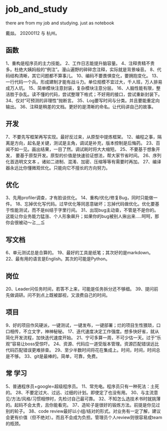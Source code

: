 # job_and_study
there are from my job and studying. just as notebook 



 戴燚。 20200112  与 杭州。


## 函数
1、重构是程序员的主力技能。
2、工作日志能提升脑容量。
4、注释贵精不贵多。杜绝大姨妈般的“例注”。漫山遍野的碎碎念注释，实际就是背景噪音。
8、代码结构清晰，其它问题都不算事儿。
10、编码不要畏惧变化，要拥抱变化。
13、一行代码一个兵。形成建制才能有战斗力。单位规模不宜过大，千人班，万人排易成万人坑。
15、简单模块注意封装，复杂模块注意分层。
16、人脑性能有限，整洁胜于杂乱。读不懂的代码，尝试整理下格式；不好用的接口，尝试重新封装下。
34、仅对“可预测的非理性”抛断言。
35、Log要写时间与分类。并且要能重定向输出。
36、注释是稍差的文档。更好的是清晰的命名。让代码讲自己的故事。

## 开发
7、不要先写框架再写实现。最好反过来，从原型中提炼框架。
12、编程之事，隔离是方向，起名是关键，测试是主角，调试是补充，版本控制是后悔药。
23、百闻不如一见。画出结果，一目了然。调试耗时将大大缩短。
25、不要基于想象开发， 要基于原型开发。原型的价值是快速验证想法，帮大家节省时间。
26、序列化首选明文文本 。诸如二进制、混淆、加密、压缩等等有需要时再加。
27、编译器永远比你懂微观优化。只能向它不擅长的方向努力。

## 优化
3、先用profiler调查，才有脸谈优化。
14、重构/优化/修复Bug，同时只能做一件。
18、忘掉优化写代码。过早优化等同恶意破坏；忘掉代码做优化。优化要基于性能测试，而不是纠结于字里行间。
31、出现bug主动查，不管是不是你的。这能让你业务能力猛涨、个人形象飙升；如果你的bug被别人揪出来.....呵呵，那你会很被动～≧﹏≦


## 写文档 
6、单元测试总是合算的。
19、最好的工具是纸笔；其次好的是markdown。
22、最有用的语言是English。其次的可能是Python。

## 岗位
20、Leader问任务时间，若答不上来，可能是任务拆分还不够细。
39、提问前先做调研。问不到点上既被鄙视，又浪费自己的时间。

## 项目
9、好的项目作风硬派，一键测试，一键发布，一键部署；烂的项目生性猥琐，口口相传，不立文字，神神秘秘。
17、迭代速度决定工作强度。想多快好省，就从简化开发流程，加快迭代速度开始。
21、宁可多算一周，不可少估一天。过于“乐观”容易让boss受惊吓。
24、资源、代码应一道受版本管理。资源匹配错误远比代码匹配错误更难排查。
29、至少半数时间将花在集成上。时间，时间，时间总是不够。
33、git是最棒的。简单，可靠，免费。

## 常 学习
5、普通程序员+google=超级程序员。
11、常充电。程序员只有一种死法：土死的。
28、不要定过大、过远、过细的计划。即使定了也没有用。
30、与主流意见/方法/风格/习惯相悖时，先检讨自己最可靠。
32、不知怎么选技术书时就挑薄的。起码不会太贵，且你能看完。
37、造轮子是很好的锻炼方法。前提是你见过别的轮子。
38、code review最好以小组/结对的形式。对业务有一定了解，建议会更有价值（但不绝对）。而且不会成为负担。管理员个人review则很容易成team的瓶颈。




